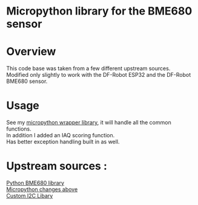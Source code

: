 # Micropython library for the BME680 sensor

# Overview
This code base was taken from a few different upstream sources.   
Modified only slightly to work with the DF-Robot ESP32 and the DF-Robot BME680 sensor.   

# Usage
See my [micropython wrapper library](https://gitlab.com/brendanhoran/esp32_modules/tree/master/bme680), it will handle all the common functions.      
In addition I added an IAQ scoring function.      
Has better exception handling built in as well.   

# Upstream sources :   
[Python BME680 library](https://github.com/pimoroni/bme680)    
[Micropython changes above](https://github.com/robmarkcole/bme680-mqtt-micropython)     
[Custom I2C Libary](https://github.com/gkluoe/bme680/blob/master/library/bme680/i2c.py)      

